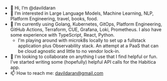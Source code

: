- 👋 Hi, I’m @davildaran
- 👀 I’m interested in Large Language Models, Machine Learning, NLP, Platform Engineering, travel, books, food. 
- 🌱 I’m currently using Golang, Kubernetes, GitOps, Platform Engineering, GitHub Actions, Terraform, CUE, Grafana, Loki, Prometheus. I also have some experience with TypeScript, React, Python.
  - I'm playing around with microk8s locally to set up a fullstack application plus Observability stack. An attempt at a PaaS that can be cloud agnostic and little to no vendor lock-in.
- 💞️ I’m looking to collaborate on anything I use that I find helpful or fun. I've started writing some (hopefully) helpful API calls for the Habitica app. 
- 📫 How to reach me: davildaran@gmail.com

<!---
davildaran/davildaran is a ✨ special ✨ repository because its `README.md` (this file) appears on your GitHub profile.
You can click the Preview link to take a look at your changes.
--->
